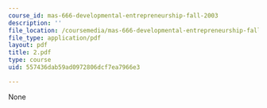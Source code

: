 ```yaml
---
course_id: mas-666-developmental-entrepreneurship-fall-2003
description: ''
file_location: /coursemedia/mas-666-developmental-entrepreneurship-fall-2003/557436dab59ad0972806dcf7ea7966e3_2.pdf
file_type: application/pdf
layout: pdf
title: 2.pdf
type: course
uid: 557436dab59ad0972806dcf7ea7966e3

---
```

None